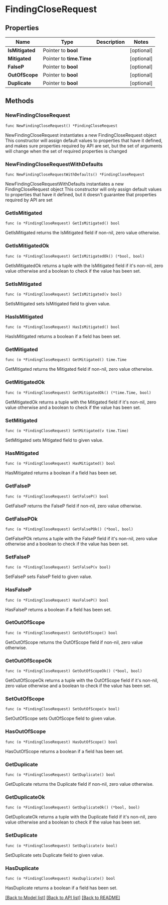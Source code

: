 # FindingCloseRequest

## Properties

Name | Type | Description | Notes
------------ | ------------- | ------------- | -------------
**IsMitigated** | Pointer to **bool** |  | [optional] 
**Mitigated** | Pointer to **time.Time** |  | [optional] 
**FalseP** | Pointer to **bool** |  | [optional] 
**OutOfScope** | Pointer to **bool** |  | [optional] 
**Duplicate** | Pointer to **bool** |  | [optional] 

## Methods

### NewFindingCloseRequest

`func NewFindingCloseRequest() *FindingCloseRequest`

NewFindingCloseRequest instantiates a new FindingCloseRequest object
This constructor will assign default values to properties that have it defined,
and makes sure properties required by API are set, but the set of arguments
will change when the set of required properties is changed

### NewFindingCloseRequestWithDefaults

`func NewFindingCloseRequestWithDefaults() *FindingCloseRequest`

NewFindingCloseRequestWithDefaults instantiates a new FindingCloseRequest object
This constructor will only assign default values to properties that have it defined,
but it doesn't guarantee that properties required by API are set

### GetIsMitigated

`func (o *FindingCloseRequest) GetIsMitigated() bool`

GetIsMitigated returns the IsMitigated field if non-nil, zero value otherwise.

### GetIsMitigatedOk

`func (o *FindingCloseRequest) GetIsMitigatedOk() (*bool, bool)`

GetIsMitigatedOk returns a tuple with the IsMitigated field if it's non-nil, zero value otherwise
and a boolean to check if the value has been set.

### SetIsMitigated

`func (o *FindingCloseRequest) SetIsMitigated(v bool)`

SetIsMitigated sets IsMitigated field to given value.

### HasIsMitigated

`func (o *FindingCloseRequest) HasIsMitigated() bool`

HasIsMitigated returns a boolean if a field has been set.

### GetMitigated

`func (o *FindingCloseRequest) GetMitigated() time.Time`

GetMitigated returns the Mitigated field if non-nil, zero value otherwise.

### GetMitigatedOk

`func (o *FindingCloseRequest) GetMitigatedOk() (*time.Time, bool)`

GetMitigatedOk returns a tuple with the Mitigated field if it's non-nil, zero value otherwise
and a boolean to check if the value has been set.

### SetMitigated

`func (o *FindingCloseRequest) SetMitigated(v time.Time)`

SetMitigated sets Mitigated field to given value.

### HasMitigated

`func (o *FindingCloseRequest) HasMitigated() bool`

HasMitigated returns a boolean if a field has been set.

### GetFalseP

`func (o *FindingCloseRequest) GetFalseP() bool`

GetFalseP returns the FalseP field if non-nil, zero value otherwise.

### GetFalsePOk

`func (o *FindingCloseRequest) GetFalsePOk() (*bool, bool)`

GetFalsePOk returns a tuple with the FalseP field if it's non-nil, zero value otherwise
and a boolean to check if the value has been set.

### SetFalseP

`func (o *FindingCloseRequest) SetFalseP(v bool)`

SetFalseP sets FalseP field to given value.

### HasFalseP

`func (o *FindingCloseRequest) HasFalseP() bool`

HasFalseP returns a boolean if a field has been set.

### GetOutOfScope

`func (o *FindingCloseRequest) GetOutOfScope() bool`

GetOutOfScope returns the OutOfScope field if non-nil, zero value otherwise.

### GetOutOfScopeOk

`func (o *FindingCloseRequest) GetOutOfScopeOk() (*bool, bool)`

GetOutOfScopeOk returns a tuple with the OutOfScope field if it's non-nil, zero value otherwise
and a boolean to check if the value has been set.

### SetOutOfScope

`func (o *FindingCloseRequest) SetOutOfScope(v bool)`

SetOutOfScope sets OutOfScope field to given value.

### HasOutOfScope

`func (o *FindingCloseRequest) HasOutOfScope() bool`

HasOutOfScope returns a boolean if a field has been set.

### GetDuplicate

`func (o *FindingCloseRequest) GetDuplicate() bool`

GetDuplicate returns the Duplicate field if non-nil, zero value otherwise.

### GetDuplicateOk

`func (o *FindingCloseRequest) GetDuplicateOk() (*bool, bool)`

GetDuplicateOk returns a tuple with the Duplicate field if it's non-nil, zero value otherwise
and a boolean to check if the value has been set.

### SetDuplicate

`func (o *FindingCloseRequest) SetDuplicate(v bool)`

SetDuplicate sets Duplicate field to given value.

### HasDuplicate

`func (o *FindingCloseRequest) HasDuplicate() bool`

HasDuplicate returns a boolean if a field has been set.


[[Back to Model list]](../README.md#documentation-for-models) [[Back to API list]](../README.md#documentation-for-api-endpoints) [[Back to README]](../README.md)


